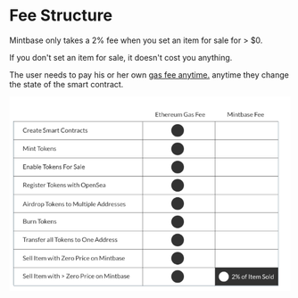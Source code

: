 # Fee Structure

Mintbase only takes a 2% fee when you set an item for sale for > $0. &#x20;

If you don't set an item for sale, it doesn't cost you anything.

The user needs to pay his or her own [gas fee anytime.](../minter-ui/ethereum-gas-fee.md) anytime they change the state of the smart contract.

![](<../../../.gitbook/assets/Screen Shot 2020-01-06 at 3.43.25 PM.png>)
